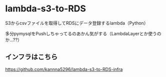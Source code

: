 # lambda-s3-to-RDS
S3からcsvファイルを取得してRDSにデータ登録するlambda（Python）

多分pymysqlをPushしちゃってるのあかん気がする（LambdaLayerとか使うのか...??）


## インフラはこちら
https://github.com/kannna5296/lambda-s3-to-RDS-infra
